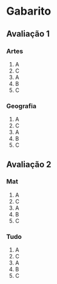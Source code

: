 # Gabarito 
## Avaliação 1
### Artes
1. A
2. C
3. A
4. B
5. C

### Geografia
1. A
2. C
3. A
4. B
5. C
## Avaliação 2
### Mat
1. A
2. C
3. A
4. B
5. C

### Tudo
1. A
2. C
3. A
4. B
5. C
